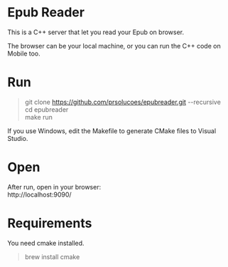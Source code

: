 # Epub Reader

This is a C++ server that let you read your Epub on browser.  

The browser can be your local machine, or you can run the C++ code on Mobile too.  

# Run

> git clone https://github.com/prsolucoes/epubreader.git --recursive  
> cd epubreader  
> make run  

If you use Windows, edit the Makefile to generate CMake files to Visual Studio.

# Open

After run, open in your browser:  
http://localhost:9090/

# Requirements

You need cmake installed.  
> brew install cmake  

